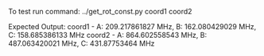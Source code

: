 To test run command:
../get_rot_const.py coord1 coord2

Expected Output:
coord1 - A:  209.217861827  MHz, B:  162.080429029  MHz, C:  158.685386133  MHz
coord2 - A:  864.602558543  MHz, B:  487.063420021  MHz, C:  431.87753464  MHz
